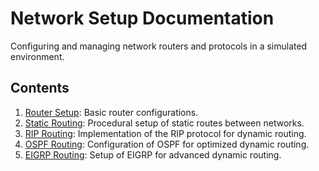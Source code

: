 # Network Setup Documentation

Configuring and managing network routers and protocols in a simulated environment.

## Contents

1. [Router Setup](router_setup.md): Basic router configurations.
2. [Static Routing](static_routes.md): Procedural setup of static routes between networks.
3. [RIP Routing](rip_routes.md): Implementation of the RIP protocol for dynamic routing.
4. [OSPF Routing](ospf_routes.md): Configuration of OSPF for optimized dynamic routing.
5. [EIGRP Routing](eigrp_routes.md): Setup of EIGRP for advanced dynamic routing.
